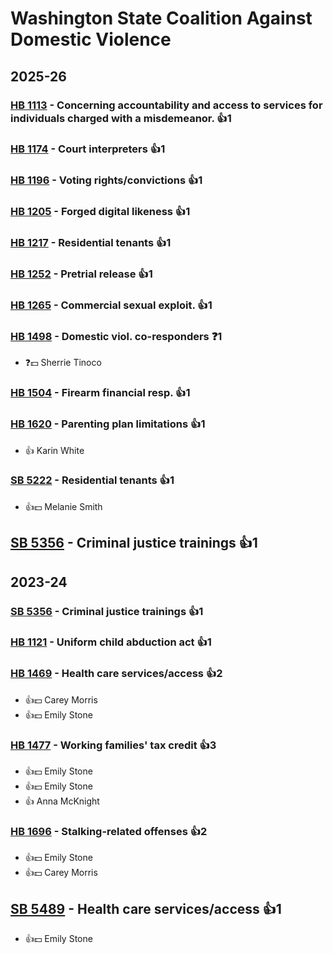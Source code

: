 # Washington State Coalition Against Domestic Violence
## 2025-26

### [HB 1113](/bill/2025-26/hb/1113/) - Concerning accountability and access to services for individuals charged with a misdemeanor. 👍1  

### [HB 1174](/bill/2025-26/hb/1174/) - Court interpreters 👍1  

### [HB 1196](/bill/2025-26/hb/1196/) - Voting rights/convictions 👍1  

### [HB 1205](/bill/2025-26/hb/1205/) - Forged digital likeness 👍1  

### [HB 1217](/bill/2025-26/hb/1217/) - Residential tenants 👍1  

### [HB 1252](/bill/2025-26/hb/1252/) - Pretrial release 👍1  

### [HB 1265](/bill/2025-26/hb/1265/) - Commercial sexual exploit. 👍1  

### [HB 1498](/bill/2025-26/hb/1498/) - Domestic viol. co-responders   ❓1
* ❓💵 Sherrie Tinoco

### [HB 1504](/bill/2025-26/hb/1504/) - Firearm financial resp. 👍1  

### [HB 1620](/bill/2025-26/hb/1620/) - Parenting plan limitations 👍1  
* 👍 Karin White

### [SB 5222](/bill/2025-26/sb/5222/) - Residential tenants 👍1  
* 👍💵 Melanie Smith

## [SB 5356](/bill/2025-26/sb/5356/) - Criminal justice trainings 👍1  

## 2023-24

### [SB 5356](/bill/2023-24/sb/5356/) - Criminal justice trainings 👍1  

### [HB 1121](/bill/2023-24/hb/1121/) - Uniform child abduction act 👍1  

### [HB 1469](/bill/2023-24/hb/1469/) - Health care services/access 👍2  
* 👍💵 Carey Morris
* 👍💵 Emily Stone

### [HB 1477](/bill/2023-24/hb/1477/) - Working families' tax credit 👍3  
* 👍💵 Emily Stone
* 👍💵 Emily Stone
* 👍 Anna McKnight

### [HB 1696](/bill/2023-24/hb/1696/) - Stalking-related offenses 👍2  
* 👍💵 Emily Stone
* 👍💵 Carey Morris

## [SB 5489](/bill/2023-24/sb/5489/) - Health care services/access 👍1  
* 👍💵 Emily Stone
